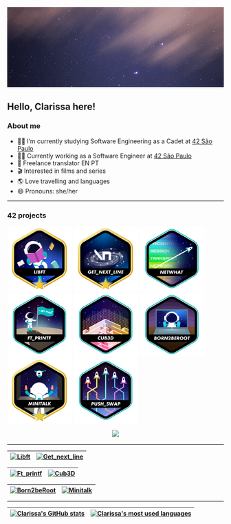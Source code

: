 <img src="https://github.com/clacrisostomo/pics/blob/master/Cover.gif">

<h2> Hello, Clarissa here!</h2>

<h3> About me</h3>

- 👩‍🚀 I’m currently studying Software Engineering as a Cadet at [42 São Paulo](https://www.42sp.org.br/)
- 👩‍💻 Currently working as a Software Engineer at [42 São Paulo](https://www.42sp.org.br)
- 📖 Freelance translator EN PT
- 🎬 Interested in films and series
- 🌎 Love travelling and languages
- 😄 Pronouns: she/her

---
<h3> 42 projects</h3>

<img src="https://github.com/clacrisostomo/pics/blob/master/libftm.png"> <img src="https://github.com/clacrisostomo/pics/blob/master/get_next_linem.png"> <img src="https://github.com/clacrisostomo/pics/blob/master/netwhate.png"> <img src="https://github.com/clacrisostomo/pics/blob/master/ft_printfe.png"> <img src="https://github.com/clacrisostomo/pics/blob/master/cub3de.png"> <img src="https://github.com/clacrisostomo/pics/blob/master/born2beroote.png"> <img src="https://github.com/clacrisostomo/pics/blob/master/minitalkm.png"> <img src="https://github.com/clacrisostomo/pics/blob/master/push_swape.png">

<p align="center"><img src="https://badge42.herokuapp.com/api/stats/csantos-?cursus=42cursus&privacyEmail=true&privacyName=true"> </p>


---

| [![Libft](https://github-readme-stats.vercel.app/api/pin/?username=clacrisostomo&repo=42_cursus_libft&theme=material-palenight&hide_border=true)](https://github.com/clacrisostomo/42_cursus_libft) | [![Get_next_line](https://github-readme-stats.vercel.app/api/pin/?username=clacrisostomo&repo=42_cursus_get_next_line&theme=material-palenight&hide_border=true)](https://github.com/clacrisostomo/42_cursus_get_next_line) |
|:-:|:-:|

| [![Ft_printf](https://github-readme-stats.vercel.app/api/pin/?username=clacrisostomo&repo=42_cursus_ft_printf&theme=material-palenight&hide_border=true)](https://github.com/clacrisostomo/42_cursus_ft_printf) | [![Cub3D](https://github-readme-stats.vercel.app/api/pin/?username=clacrisostomo&repo=42_cursus_cub3d&theme=material-palenight&hide_border=true)](https://github.com/clacrisostomo/42_cursus_cub3d) |
|:-:|:-:|

| [![Born2beRoot](https://github-readme-stats.vercel.app/api/pin/?username=clacrisostomo&repo=42_cursus_Born2beRoot&theme=material-palenight&hide_border=true)](https://github.com/clacrisostomo/42_cursus_Born2beRoot) | [![Minitalk](https://github-readme-stats.vercel.app/api/pin/?username=clacrisostomo&repo=42_cursus_minitalk&theme=material-palenight&hide_border=true)](https://github.com/clacrisostomo/42_cursus_minitalk) |
|:-:|:-:|

---

| [![Clarissa's GitHub stats](https://github-readme-stats.vercel.app/api?username=clacrisostomo&count_private=true&show_icons=true&hide=issues&hide_border=true&theme=material-palenight)](https://github.com/clacrisostomo?tab=repositories) | [![Clarissa's most used languages](https://github-readme-stats.vercel.app/api/top-langs/?username=clacrisostomo&layout=compact&hide_border=true&theme=material-palenight)](https://github.com/clacrisostomo?tab=repositories) |
|:-:|:-:|

